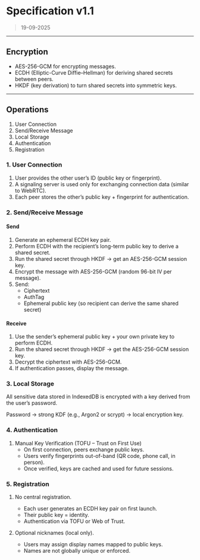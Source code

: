# Specification v1.1

> 19-09-2025

---

## Encryption

- AES-256-GCM for encrypting messages.
- ECDH (Elliptic-Curve Diffie–Hellman) for deriving shared secrets between peers.
- HKDF (key derivation) to turn shared secrets into symmetric keys.

---

## Operations

1. User Connection
2. Send/Receive Message
3. Local Storage
4. Authentication
5. Registration

### 1. User Connection

1. User provides the other user’s ID (public key or fingerprint).
2. A signaling server is used only for exchanging connection data (similar to WebRTC).
3. Each peer stores the other’s public key + fingerprint for authentication.

### 2. Send/Receive Message

#### Send

1. Generate an ephemeral ECDH key pair.
2. Perform ECDH with the recipient’s long-term public key to derive a shared secret.
3. Run the shared secret through HKDF → get an AES-256-GCM session key.
4. Encrypt the message with AES-256-GCM (random 96-bit IV per message).
5. Send:
    - Ciphertext
    - AuthTag
    - Ephemeral public key (so recipient can derive the same shared secret)

#### Receive

1. Use the sender’s ephemeral public key + your own private key to perform ECDH.
2. Run the shared secret through HKDF → get the AES-256-GCM session key.
3. Decrypt the ciphertext with AES-256-GCM.
4. If authentication passes, display the message.

### 3. Local Storage

All sensitive data stored in IndexedDB is encrypted with a key derived from the user’s password.

Password → strong KDF (e.g., Argon2 or scrypt) → local encryption key.

### 4. Authentication

1. Manual Key Verification (TOFU – Trust on First Use)
   - On first connection, peers exchange public keys.
   - Users verify fingerprints out-of-band (QR code, phone call, in person).
   - Once verified, keys are cached and used for future sessions.

### 5. Registration

1. No central registration.
    - Each user generates an ECDH key pair on first launch.
    - Their public key = identity.
    - Authentication via TOFU or Web of Trust.

2. Optional nicknames (local only).
    - Users may assign display names mapped to public keys.
    - Names are not globally unique or enforced.

